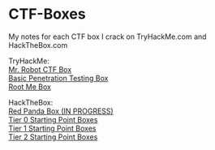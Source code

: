 # CTF-Boxes
My notes for each CTF box I crack on TryHackMe.com and HackTheBox.com

TryHackMe:<br>
[Mr. Robot CTF Box](./TryHackMe/MrRobotCTFBox/MrRobotCTFBox.md)<br>
[Basic Penetration Testing Box](./TryHackMe/BasicPenetrationTestingBox/BasicPenetrationTestingBox.md)<br>
[Root Me Box](./TryHackMe/RootMeBox/RootMeBox.md)<br>

HackTheBox:<br>
[Red Panda Box (IN PROGRESS)](./HackTheBox/RedPandaBox/RedPandaBox.md)<br>
[Tier 0 Starting Point Boxes](./HackTheBox/StartingPointBoxes/Tier_0/StartingPointBoxes_Tier_0.md)<br>
[Tier 1 Starting Point Boxes](./HackTheBox/StartingPointBoxes/Tier_1/StartingPointBoxes_Tier_1.md)<br>
[Tier 2 Starting Point Boxes](./HackTheBox/StartingPointBoxes/Tier_2/StartingPointBoxes_Tier_2.md)<br>
